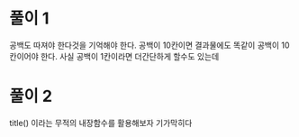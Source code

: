 # 풀이 1
공백도 따져야 한다것을 기억해야 한다. 공백이 10칸이면 결과물에도 똑같이 공백이 10칸이어야 한다. 사실 공백이 1칸이라면 더간단하게 할수도 있는데

# 풀이 2
title() 이라는 무적의 내장함수를 활용해보자 기가막히다
